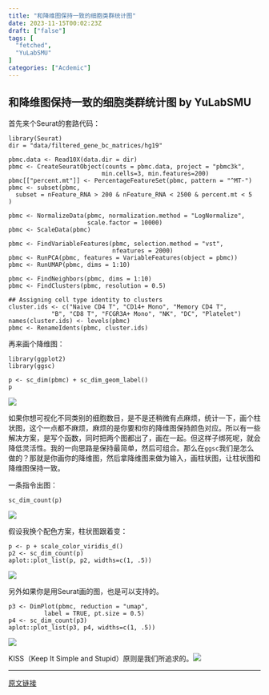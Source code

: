 ```yaml
---
title: "和降维图保持一致的细胞类群统计图"
date: 2023-11-15T00:02:23Z
draft: ["false"]
tags: [
  "fetched",
  "YuLabSMU"
]
categories: ["Acdemic"]
---
```

和降维图保持一致的细胞类群统计图 by YuLabSMU
------
<div><section data-tool="mdnice编辑器" data-website="https://www.mdnice.com" data-mpa-powered-by="yiban.io"><p data-tool="mdnice编辑器">首先来个Seurat的套路代码：</p><pre data-tool="mdnice编辑器"><span></span><code><span>library</span>(Seurat)<br>dir = <span>"data/filtered_gene_bc_matrices/hg19"</span><br><br>pbmc.data &lt;- Read10X(data.dir = dir)<br>pbmc &lt;- CreateSeuratObject(counts = pbmc.data, project = <span>"pbmc3k"</span>, <br>                          min.cells=<span>3</span>, min.features=<span>200</span>)<br>pbmc[[<span>"percent.mt"</span>]] &lt;- PercentageFeatureSet(pbmc, pattern = <span>"^MT-"</span>)<br>pbmc &lt;- subset(pbmc,<br>  subset = nFeature_RNA &gt; <span>200</span> &amp; nFeature_RNA &lt; <span>2500</span> &amp; percent.mt &lt; <span>5</span><br>)<br><br>pbmc &lt;- NormalizeData(pbmc, normalization.method = <span>"LogNormalize"</span>,<br>                      scale.factor = <span>10000</span>)<br>pbmc &lt;- ScaleData(pbmc)<br><br>pbmc &lt;- FindVariableFeatures(pbmc, selection.method = <span>"vst"</span>,<br>                             nfeatures = <span>2000</span>)<br>pbmc &lt;- RunPCA(pbmc, features = VariableFeatures(object = pbmc))<br>pbmc &lt;- RunUMAP(pbmc, dims = <span>1</span>:<span>10</span>)<br><br>pbmc &lt;- FindNeighbors(pbmc, dims = <span>1</span>:<span>10</span>)<br>pbmc &lt;- FindClusters(pbmc, resolution = <span>0.5</span>)<br><br><span>## Assigning cell type identity to clusters</span><br>cluster.ids &lt;- c(<span>"Naive CD4 T"</span>, <span>"CD14+ Mono"</span>, <span>"Memory CD4 T"</span>, <br>            <span>"B"</span>, <span>"CD8 T"</span>, <span>"FCGR3A+ Mono"</span>, <span>"NK"</span>, <span>"DC"</span>, <span>"Platelet"</span>)<br>names(cluster.ids) &lt;- levels(pbmc)<br>pbmc &lt;- RenameIdents(pbmc, cluster.ids)<br></code></pre><p data-tool="mdnice编辑器">再来画个降维图：</p><pre data-tool="mdnice编辑器"><span></span><code><span>library</span>(ggplot2)<br><span>library</span>(ggsc)<br><br>p &lt;- sc_dim(pbmc) + sc_dim_geom_label()<br>p<br></code></pre><p><img data-galleryid="" data-ratio="0.567987567987568" data-s="300,640" data-src="https://mmbiz.qpic.cn/mmbiz_png/MPBFtnFrw4lKESUNOpYXEByibO3J8IaOjdSjmiaGENMSSktAKPw9p5M7eBmEqWmMcgpGlUzoeouqHkFSWVcyicAJg/640?wx_fmt=png" data-type="png" data-w="1287" src="https://mmbiz.qpic.cn/mmbiz_png/MPBFtnFrw4lKESUNOpYXEByibO3J8IaOjdSjmiaGENMSSktAKPw9p5M7eBmEqWmMcgpGlUzoeouqHkFSWVcyicAJg/640?wx_fmt=png"></p><p data-tool="mdnice编辑器">如果你想可视化不同类别的细胞数目，是不是还稍微有点麻烦，统计一下，画个柱状图，这个一点都不麻烦，麻烦的是你要和你的降维图保持颜色对应。所以有一些解决方案，是写个函数，同时把两个图都出了，画在一起。但这样子绑死呢，就会降低灵活性。我的一向思路是保持最简单，然后可组合。那么在<code>ggsc</code>我们是怎么做的？那就是你画你的降维图，然后拿降维图来做为输入，画柱状图，让柱状图和降维图保持一致。</p><p data-tool="mdnice编辑器">一条指令出图：</p><pre data-tool="mdnice编辑器"><span></span><code>sc_dim_count(p)<br></code></pre><p><img data-galleryid="" data-ratio="0.567987567987568" data-s="300,640" data-src="https://mmbiz.qpic.cn/mmbiz_png/MPBFtnFrw4lKESUNOpYXEByibO3J8IaOjaaXX515g5RLjYKEJlaMibpsUN4lK4WtfcThWKBJW69xSek80uSRTDuQ/640?wx_fmt=png" data-type="png" data-w="1287" src="https://mmbiz.qpic.cn/mmbiz_png/MPBFtnFrw4lKESUNOpYXEByibO3J8IaOjaaXX515g5RLjYKEJlaMibpsUN4lK4WtfcThWKBJW69xSek80uSRTDuQ/640?wx_fmt=png"></p><p data-tool="mdnice编辑器">假设我换个配色方案，柱状图跟着变：</p><pre data-tool="mdnice编辑器"><span></span><code>p &lt;- p + scale_color_viridis_d()<br>p2 &lt;- sc_dim_count(p)<br>aplot::plot_list(p, p2, widths=c(<span>1</span>, <span>.5</span>))<br></code></pre><p><img data-galleryid="" data-ratio="0.567987567987568" data-s="300,640" data-src="https://mmbiz.qpic.cn/mmbiz_png/MPBFtnFrw4lKESUNOpYXEByibO3J8IaOjWoxiaXjdJ41Weibxw6RORstQeKXMOJjIZbmt7uuX0qx02BGM4VMx6nSA/640?wx_fmt=png" data-type="png" data-w="1287" src="https://mmbiz.qpic.cn/mmbiz_png/MPBFtnFrw4lKESUNOpYXEByibO3J8IaOjWoxiaXjdJ41Weibxw6RORstQeKXMOJjIZbmt7uuX0qx02BGM4VMx6nSA/640?wx_fmt=png"></p><p data-tool="mdnice编辑器">另外如果你是用Seurat画的图，也是可以支持的。</p><pre data-tool="mdnice编辑器"><span></span><code>p3 &lt;- DimPlot(pbmc, reduction = <span>"umap"</span>,<br>          label = <span>TRUE</span>, pt.size = <span>0.5</span>) <br>p4 &lt;- sc_dim_count(p3)<br>aplot::plot_list(p3, p4, widths=c(<span>1</span>, <span>.5</span>))<br></code></pre></section><p><img data-galleryid="" data-ratio="0.567987567987568" data-s="300,640" data-src="https://mmbiz.qpic.cn/mmbiz_png/MPBFtnFrw4lKESUNOpYXEByibO3J8IaOjyT3fX4Ilcgch2oWWacow7aQ1bFVib9gI6YtSFAgwfazziapROxIWAzrA/640?wx_fmt=png" data-type="png" data-w="1287" src="https://mmbiz.qpic.cn/mmbiz_png/MPBFtnFrw4lKESUNOpYXEByibO3J8IaOjyT3fX4Ilcgch2oWWacow7aQ1bFVib9gI6YtSFAgwfazziapROxIWAzrA/640?wx_fmt=png"></p><section data-tool="mdnice编辑器" data-website="https://www.mdnice.com"><p data-tool="mdnice编辑器">KISS（Keep It Simple and Stupid）原则是我们所追求的。<img data-src="https://res.wx.qq.com/t/wx_fed/we-emoji/res/v1.3.10/assets/newemoji/Firecracker.png" data-ratio="1" data-w="128" src="https://res.wx.qq.com/t/wx_fed/we-emoji/res/v1.3.10/assets/newemoji/Firecracker.png"></p></section><p><mp-style-type data-value="3"></mp-style-type></p></div>  
<hr>
<a href="https://mp.weixin.qq.com/s/PRStNRokP3oCgGStbiNRLw",target="_blank" rel="noopener noreferrer">原文链接</a>
